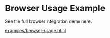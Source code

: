 # Browser Usage Example

See the full browser integration demo here:

[examples/browser-usage.html](examples/browser-usage.html) 